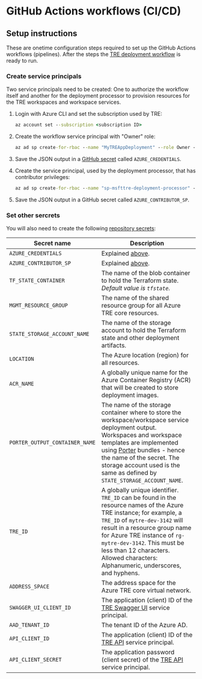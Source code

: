 # GitHub Actions workflows (CI/CD)

## Setup instructions

These are onetime configuration steps required to set up the GitHub Actions workflows (pipelines). After the steps the [TRE deployment workflow](../.github/workflows/deploy_tre.yml) is ready to run.

### Create service principals

Two service principals need to be created: One to authorize the workflow itself and another for the deployment processor to provision resources for the TRE workspaces and workspace services.

1. Login with Azure CLI and set the subscription used by TRE:

    ```cmd
    az account set --subscription <subscription ID>
    ```

1. Create the workflow service principal with "Owner" role:

    ```cmd
    az ad sp create-for-rbac --name "MyTREAppDeployment" --role Owner --scopes /subscriptions/<subscription ID> --sdk-auth
    ```

1. Save the JSON output in a [GitHub secret](https://docs.github.com/en/actions/reference/encrypted-secrets) called `AZURE_CREDENTIALS`.

1. Create the service principal, used by the deployment processor, that has contributor privileges:

    ```cmd
    az ad sp create-for-rbac --name "sp-msfttre-deployment-processor" --role Contributor --scopes /subscriptions/<subscription ID> --sdk-auth
    ```

1. Save the JSON output in a GitHub secret called `AZURE_CONTRIBUTOR_SP`.

### Set other sercrets

You will also need to create the following [repository secrets](https://docs.github.com/en/actions/reference/encrypted-secrets):

| Secret name | Description |
| ----------- | ----------- |
| `AZURE_CREDENTIALS` | Explained [above](#create-service-principals). |
| `AZURE_CONTRIBUTOR_SP` | Explained [above](#create-service-principals). |
| `TF_STATE_CONTAINER` | The name of the blob container to hold the Terraform state. *Default value is `tfstate`.* |
| `MGMT_RESOURCE_GROUP` | The name of the shared resource group for all Azure TRE core resources. |
| `STATE_STORAGE_ACCOUNT_NAME` | The name of the storage account to hold the Terraform state and other deployment artifacts. |
| `LOCATION` | The Azure location (region) for all resources. |
| `ACR_NAME` | A globally unique name for the Azure Container Registry (ACR) that will be created to store deployment images. |
| `PORTER_OUTPUT_CONTAINER_NAME` | The name of the storage container where to store the workspace/workspace service deployment output. Workspaces and workspace templates are implemented using [Porter](https://porter.sh) bundles - hence the name of the secret. The storage account used is the same as defined by `STATE_STORAGE_ACCOUNT_NAME`. |
| `TRE_ID` | A globally unique identifier. `TRE_ID` can be found in the resource names of the Azure TRE instance; for example, a `TRE_ID` of `mytre-dev-3142` will result in a resource group name for Azure TRE instance of `rg-mytre-dev-3142`. This must be less than 12 characters. Allowed characters: Alphanumeric, underscores, and hyphens. |
| `ADDRESS_SPACE` |  The address space for the Azure TRE core virtual network. |
| `SWAGGER_UI_CLIENT_ID` | The application (client) ID of the [TRE Swagger UI](./auth.md#tre-swagger-ui) service principal. |
| `AAD_TENANT_ID` | The tenant ID of the Azure AD. |
| `API_CLIENT_ID` | The application (client) ID of the [TRE API](./auth.md#tre-api) service principal. |
| `API_CLIENT_SECRET` | The application password (client secret) of the [TRE API](./auth.md#tre-api) service principal. |
